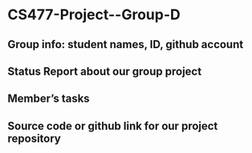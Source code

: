 # CS477-Project--Group-D
## Group info: student names, ID, github account
## Status Report about our group project
## Member’s tasks
## Source code or github link for our project repository
